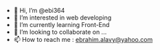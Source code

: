 - 👋 Hi, I’m @ebi364
- 👀 I’m interested in web developing
- 🌱 I’m currently learning Front-End
- 💞️ I’m looking to collaborate on ...
- 📫 How to reach me : ebrahim.alavy@yahoo.com

<!---
ebi364/ebi364 is a ✨ special ✨ repository because its `README.md` (this file) appears on your GitHub profile.
You can click the Preview link to take a look at your changes.
--->
